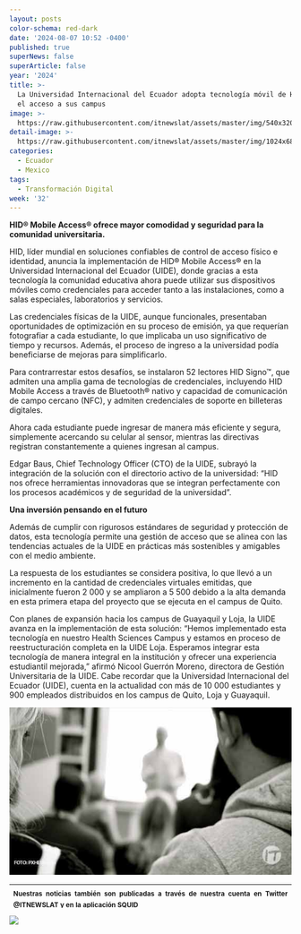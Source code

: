 ```yaml
---
layout: posts
color-schema: red-dark
date: '2024-08-07 10:52 -0400'
published: true
superNews: false
superArticle: false
year: '2024'
title: >-
  La Universidad Internacional del Ecuador adopta tecnología móvil de HID para
  el acceso a sus campus
image: >-
  https://raw.githubusercontent.com/itnewslat/assets/master/img/540x320/Estudiantes-p.jpg
detail-image: >-
  https://raw.githubusercontent.com/itnewslat/assets/master/img/1024x680/Estudiantes-g.jpg
categories:
  - Ecuador
  - Mexico
tags:
  - Transformación Digital
week: '32'
---
```

**HID® Mobile Access® ofrece mayor comodidad y seguridad para la comunidad universitaria.**

HID, líder mundial en soluciones confiables de control de acceso físico e identidad, anuncia la implementación de HID® Mobile Access® en la Universidad Internacional del Ecuador (UIDE), donde gracias a esta tecnología la comunidad educativa ahora puede utilizar sus dispositivos móviles como credenciales para acceder tanto a las instalaciones, como a salas especiales, laboratorios y servicios. 

Las credenciales físicas de la UIDE, aunque funcionales, presentaban oportunidades de optimización en su proceso de emisión, ya que requerían fotografiar a cada estudiante, lo que implicaba un uso significativo de tiempo y recursos. Además, el proceso de ingreso a la universidad podía beneficiarse de mejoras para simplificarlo. 

Para contrarrestar estos desafíos, se instalaron 52 lectores HID Signo™, que admiten una amplia gama de tecnologías de credenciales, incluyendo HID Mobile Access a través de Bluetooth® nativo y capacidad de comunicación de campo cercano (NFC), y admiten credenciales de soporte en billeteras digitales.

Ahora cada estudiante puede ingresar de manera más eficiente y segura, simplemente acercando su celular al sensor, mientras las directivas registran constantemente a quienes ingresan al campus. 

Edgar Baus, Chief Technology Officer (CTO) de la UIDE, subrayó la integración de la solución con el directorio activo de la universidad: “HID nos ofrece herramientas innovadoras que se integran perfectamente con los procesos académicos y de seguridad de la universidad”. 

**Una inversión pensando en el futuro**

Además de cumplir con rigurosos estándares de seguridad y protección de datos, esta tecnología   permite una gestión de acceso que se alinea con las tendencias actuales de la UIDE en prácticas más sostenibles y amigables con el medio ambiente.  

La respuesta de los estudiantes se considera positiva, lo que llevó a un incremento en la cantidad de credenciales virtuales emitidas, que inicialmente fueron 2 000 y se ampliaron a 5 500 debido a la alta demanda en esta primera etapa del proyecto que se ejecuta en el campus de Quito. 

Con planes de expansión hacia los campus de Guayaquil y Loja, la UIDE avanza en la implementación de esta solución: “Hemos implementado esta tecnología en nuestro Health Sciences Campus y estamos en proceso de reestructuración completa en la UIDE Loja. Esperamos integrar esta tecnología de manera integral en la institución y ofrecer una experiencia estudiantil mejorada,” afirmó Nicool Guerrón Moreno, directora de Gestión Universitaria de la UIDE.
Cabe recordar que la Universidad Internacional del Ecuador (UIDE), cuenta en la actualidad con más de 10 000 estudiantes y 900 empleados distribuidos en los campus de Quito, Loja y Guayaquil.
 
![](https://raw.githubusercontent.com/itnewslat/assets/master/img/540x320/Estudiantes-p.jpg)

<table style="height: 42px;" width="569">
<tbody>
<tr>
<td style="text-align: justify;"><sub><strong>Nuestras noticias también son publicadas a través de nuestra cuenta en Twitter <a href="https://twitter.com/itnewslat?lang=es">@ITNEWSLAT</a> y en la aplicación <a href="https://squidapp.co/en/">SQUID</a></strong></sub></td>
</tr>
</tbody>
</table>

<img src="https://tracker.metricool.com/c3po.jpg?hash=56f88a41e39ab42c063cc51676587a04"/>
